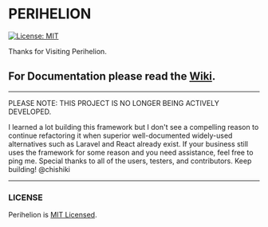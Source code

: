 # PERIHELION

[![License: MIT](https://img.shields.io/badge/License-MIT-yellow.svg)](https://opensource.org/licenses/MIT)

Thanks for Visiting Perihelion. 
## For Documentation please read the [Wiki](https://github.com/chishiki/perihelion/wiki).

----

PLEASE NOTE: THIS PROJECT IS NO LONGER BEING ACTIVELY DEVELOPED.

I learned a lot building this framework but I don't see a compelling reason to continue refactoring it when superior well-documented widely-used alternatives such as Laravel and React already exist. If your business still uses the framework for some reason and you need assistance, feel free to ping me. Special thanks to all of the users, testers, and contributors. Keep building! @chishiki

----

### LICENSE

Perihelion is [MIT Licensed](LICENSE).
